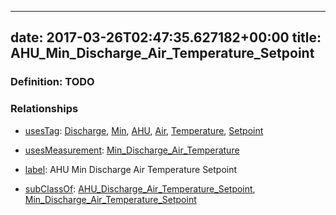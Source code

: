 
---
date: 2017-03-26T02:47:35.627182+00:00
title: AHU_Min_Discharge_Air_Temperature_Setpoint
---
### Definition: TODO

### Relationships

* [usesTag](https://brickschema.org/schema/1.0/BrickFrame#usesTag): [Discharge](https://brickschema.org/schema/1.0/BrickTag#Discharge), [Min](https://brickschema.org/schema/1.0/BrickTag#Min), [AHU](https://brickschema.org/schema/1.0/BrickTag#AHU), [Air](https://brickschema.org/schema/1.0/BrickTag#Air), [Temperature](https://brickschema.org/schema/1.0/BrickTag#Temperature), [Setpoint](https://brickschema.org/schema/1.0/BrickTag#Setpoint)

* [usesMeasurement](https://brickschema.org/schema/1.0/BrickFrame#usesMeasurement): [Min_Discharge_Air_Temperature](https://brickschema.org/schema/1.0/Brick#Min_Discharge_Air_Temperature)

* [label](http://www.w3.org/2000/01/rdf-schema#label): AHU Min Discharge Air Temperature Setpoint

* [subClassOf](http://www.w3.org/2000/01/rdf-schema#subClassOf): [AHU_Discharge_Air_Temperature_Setpoint](https://brickschema.org/schema/1.0/Brick#AHU_Discharge_Air_Temperature_Setpoint), [Min_Discharge_Air_Temperature_Setpoint](https://brickschema.org/schema/1.0/Brick#Min_Discharge_Air_Temperature_Setpoint)
